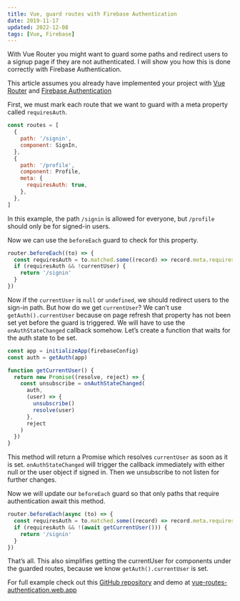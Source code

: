 ```yaml
---
title: Vue, guard routes with Firebase Authentication
date: 2019-11-17
updated: 2022-12-08
tags: [Vue, Firebase]
---
```


With Vue Router you might want to guard some paths and redirect users to a signup page if they are not authenticated. I will show you how this is done correctly with Firebase Authentication.

This article assumes you already have implemented your project with [Vue Router](https://router.vuejs.org/) and [Firebase Authentication](https://firebase.google.com/docs/auth)

First, we must mark each route that we want to guard with a meta property called `requiresAuth`.

```js
const routes = [
  {
    path: '/signin',
    component: SignIn,
  },
  {
    path: '/profile',
    component: Profile,
    meta: {
      requiresAuth: true,
    },
  },
]
```

In this example, the path `/signin` is allowed for everyone, but `/profile` should only be for signed-in users.

Now we can use the `beforeEach` guard to check for this property.

```js
router.beforeEach((to) => {
  const requiresAuth = to.matched.some((record) => record.meta.requiresAuth)
  if (requiresAuth && !currentUser) {
    return '/signin'
  }
})
```

Now if the `currentUser` is `null` or `undefined`, we should redirect users to the sign-in path. But how do we get `currentUser`? We can’t use `getAuth().currentUser` because on page refresh that property has not been set yet before the guard is triggered. We will have to use the `onAuthStateChanged` callback somehow. Let’s create a function that waits for the auth state to be set.

```js
const app = initializeApp(firebaseConfig)
const auth = getAuth(app)

function getCurrentUser() {
  return new Promise((resolve, reject) => {
    const unsubscribe = onAuthStateChanged(
      auth,
      (user) => {
        unsubscribe()
        resolve(user)
      },
      reject
    )
  })
}
```

This method will return a Promise which resolves `currentUser` as soon as it is set. `onAuthStateChanged` will trigger the callback immediately with either null or the user object if signed in. Then we unsubscribe to not listen for further changes.

Now we will update our `beforeEach` guard so that only paths that require authentication await this method.

```js
router.beforeEach(async (to) => {
  const requiresAuth = to.matched.some((record) => record.meta.requiresAuth)
  if (requiresAuth && !(await getCurrentUser())) {
    return '/signin'
  }
})
```

That’s all. This also simplifies getting the currentUser for components under the guarded routes, because we know `getAuth().currentUser` is set.

For full example check out this [GitHub repository](https://github.com/gautemo/Vue-guard-routes-with-Firebase-Authentication) and demo at [vue-routes-authentication.web.app](https://vue-routes-authentication.web.app/)
